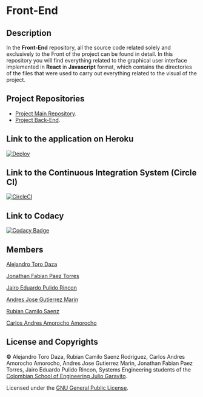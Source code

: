 # Front-End

## Description

In the **Front-End** repository, all the source code related solely and exclusively to the Front of the project can be found in detail. In this repository you will find everything related to the graphical user interface implemented in **React** in **Javascript** format, which contains the directories of the files that were used to carry out everything related to the visual of the project.

## Project Repositories

* [Project Main Repository](https://github.com/2021-2-PROYIETI-EZPZ/Project).
* [Project Back-End](https://github.com/2021-2-PROYIETI-EZPZ/Back-End).

## Link to the application on Heroku

[![Deploy](https://www.herokucdn.com/deploy/button.svg)](https://ezbrowser-frontend.herokuapp.com/)

## Link to the Continuous Integration System (Circle CI)

[![CircleCI](https://circleci.com/gh/circleci/circleci-docs.svg?style=svg)](https://app.circleci.com/pipelines/github/2021-2-PROYIETI-EZPZ/Front-End)

## Link to Codacy

[![Codacy Badge](https://app.codacy.com/project/badge/Grade/12e65834727f4e229914321b5aba0537)](https://www.codacy.com/gh/2021-2-PROYIETI-EZPZ/Front-End/dashboard?utm_source=github.com&amp;utm_medium=referral&amp;utm_content=2021-2-PROYIETI-EZPZ/Front-End&amp;utm_campaign=Badge_Grade)

## Members
[Alejandro Toro Daza](https://github.com/Skullzo)

[Jonathan Fabian Paez Torres](https://github.com/jfpazto)

[Jairo Eduardo Pulido Rincon](https://github.com/Killersys)

[Andres Jose Gutierrez Marin](https://github.com/JoseGutierrezMairn)

[Rubian Camilo Saenz ](https://github.com/camilosaenz)

[Carlos Andres Amorocho Amorocho](https://github.com/Carlos96999)

## License and Copyrights
**©** Alejandro Toro Daza, Rubian Camilo Saenz Rodriguez, Carlos Andres Amorocho Amorocho, Andres Jose Gutierrez Marin, Jonathan Fabian Paez Torres, Jairo Eduardo Pulido Rincon, Systems Engineering students of the [Colombian School of Engineering Julio Garavito](https://www.escuelaing.edu.co/es/).
      
Licensed under the [GNU General Public License](https://github.com/2021-2-PROYIETI-EZPZ/Front-End/blob/main/LICENSE).
